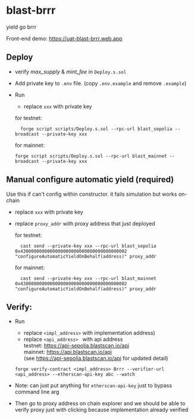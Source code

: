 # blast-brrr

yield go brrr

Front-end demo: https://uat-blast-brrr.web.app

## Deploy

- verify _max_supply_ & _mint_fee_ in `Deploy.s.sol`
- Add private key to `.env` file. (copy `.env.example` and remove `.example`)
- Run

  - replace `xxx` with private key

  for testnet:

        forge script scripts/Deploy.s.sol --rpc-url blast_sepolia --broadcast --private-key xxx

  for mainnet:

      forge script scripts/Deploy.s.sol --rpc-url blast_mainnet --broadcast --private-key xxx

## Manual configure automatic yield (required)

Use this if can't config within constructor. it fails simulation but works on-chain

- replace `xxx` with private key
- replace `proxy_addr` with proxy address that just deployed

  for testnet:

        cast send --private-key xxx --rpc-url blast_sepolia 0x4300000000000000000000000000000000000002 "configureAutomaticYieldOnBehalf(address)" proxy_addr

  for mainnet:

        cast send --private-key xxx --rpc-url blast_mainnet 0x4300000000000000000000000000000000000002 "configureAutomaticYieldOnBehalf(address)" proxy_addr

## Verify:

- Run

  - replace `<impl_address>` with implementation address)
  - replace `<api_address> ` with api address \
    testnet: https://api-sepolia.blastscan.io/api \
    mainnet: https://api.blastscan.io/api \
    (see https://api-sepolia.blastscan.io/api for updated detail)

  ```
  forge verify-contract <impl_address> Brrr --verifier-url <api_address> --etherscan-api-key abc --watch
  ```

- Note: can just put anything for `etherscan-api-key` just to bypass command line arg
- Then go to proxy address on chain explorer and we should be able to verify proxy just with clicking because implementation already verified
